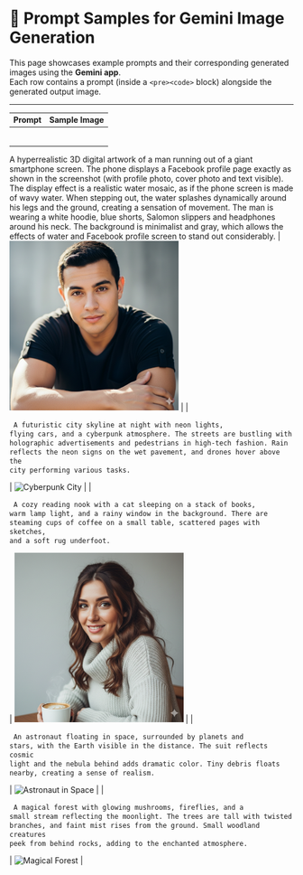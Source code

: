 # 🎨 Prompt Samples for Gemini Image Generation

This page showcases example prompts and their corresponding generated images using the **Gemini app**.  
Each row contains a prompt (inside a `<pre><code>` block) alongside the generated output image.

---

| Prompt | Sample Image |
|--------|--------------|
| <pre><code>
A hyperrealistic 3D digital artwork of a man running out of a giant smartphone screen. The phone displays a Facebook profile page exactly as shown in the screenshot (with profile photo, cover photo and text visible). The display effect is a realistic water mosaic, as if the phone screen is made of wavy water. When stepping out, the water splashes dynamically around his legs and the ground, creating a sensation of movement. The man is wearing a white hoodie, blue shorts, Salomon slippers and headphones around his neck. The background is minimalist and gray, which allows the effects of water and Facebook profile screen to stand out considerably.
</code></pre> | <img src="images/sample1.png" alt="Hyperrealistic Man Phone" width="300"/> |
| <pre><code>
A futuristic city skyline at night with neon lights, flying cars, and a cyberpunk atmosphere. The streets are bustling with holographic advertisements and pedestrians in high-tech fashion. Rain reflects the neon signs on the wet pavement, and drones hover above the city performing various tasks.
</code></pre> | <img src="images/sample2.png" alt="Cyberpunk City" width="300"/> |
| <pre><code>
A cozy reading nook with a cat sleeping on a stack of books, warm lamp light, and a rainy window in the background. There are steaming cups of coffee on a small table, scattered pages with sketches, and a soft rug underfoot.
</code></pre> | <img src="images/sample3.png" alt="Reading Nook" width="300"/> |
| <pre><code>
An astronaut floating in space, surrounded by planets and stars, with the Earth visible in the distance. The suit reflects cosmic light and the nebula behind adds dramatic color. Tiny debris floats nearby, creating a sense of realism.
</code></pre> | <img src="images/sample4.png" alt="Astronaut in Space" width="300"/> |
| <pre><code>
A magical forest with glowing mushrooms, fireflies, and a small stream reflecting the moonlight. The trees are tall with twisted branches, and faint mist rises from the ground. Small woodland creatures peek from behind rocks, adding to the enchanted atmosphere.
</code></pre> | <img src="images/sample5.png" alt="Magical Forest" width="300"/> |
